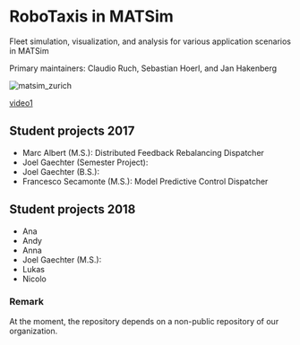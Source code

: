 # RoboTaxis in MATSim

Fleet simulation, visualization, and analysis for various application scenarios in MATSim

Primary maintainers: Claudio Ruch, Sebastian Hoerl, and Jan Hakenberg

![matsim_zurich](https://user-images.githubusercontent.com/4012178/34609808-7c82e6de-f21e-11e7-8c34-0ffdcbbf61d9.png)

[video1](https://www.youtube.com/watch?v=dYaMBtkvkvc)

## Student projects 2017

* Marc Albert (M.S.): Distributed Feedback Rebalancing Dispatcher
* Joel Gaechter (Semester Project): 
* Joel Gaechter (B.S.):
* Francesco Secamonte (M.S.): Model Predictive Control Dispatcher

## Student projects 2018

* Ana
* Andy
* Anna
* Joel Gaechter (M.S.):
* Lukas
* Nicolo

### Remark

At the moment, the repository depends on a non-public repository of our organization.
